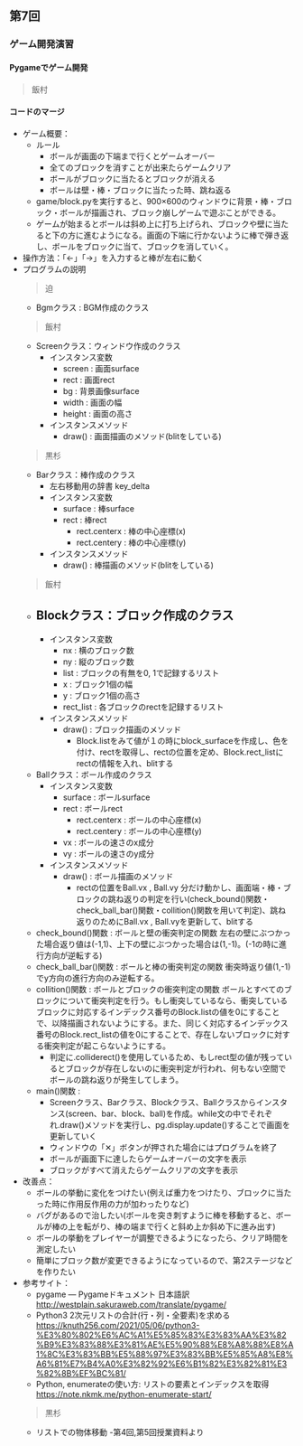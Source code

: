 ## 第7回
### ゲーム開発演習
#### Pygameでゲーム開発
> 飯村
#### コードのマージ
-  ゲーム概要：
    - ルール
        - ボールが画面の下端まで行くとゲームオーバー
        - 全てのブロックを消すことが出来たらゲームクリア
        - ボールがブロックに当たるとブロックが消える
        - ボールは壁・棒・ブロックに当たった時、跳ね返る
    - game/block.pyを実行すると、900×600のウィンドウに背景・棒・ブロック・ボールが描画され、ブロック崩しゲームで遊ぶことができる。
    - ゲームが始まるとボールは斜め上に打ち上げられ、ブロックや壁に当たると下の方に進むようになる。画面の下端に行かないように棒で弾き返し、ボールをブロックに当て、ブロックを消していく。
-  操作方法：「←」「→」を入力すると棒が左右に動く
-  プログラムの説明
    >迫
    - Bgmクラス : BGM作成のクラス  
    >飯村
    - Screenクラス：ウィンドウ作成のクラス
         - インスタンス変数
             - screen : 画面surface
             - rect : 画面rect
             - bg : 背景画像surface
             - width : 画面の幅
             - height : 画面の高さ
         - インスタンスメソッド
             - draw() : 画面描画のメソッド(blitをしている)
    >黒杉
    - Barクラス：棒作成のクラス
        - 左右移動用の辞書  key_delta
        - インスタンス変数
             - surface : 棒surface
             - rect : 棒rect
                 - rect.centerx : 棒の中心座標(x)
                 - rect.centery : 棒の中心座標(y)
         - インスタンスメソッド
             - draw() : 棒描画のメソッド(blitをしている)
    > 飯村
    - Blockクラス：ブロック作成のクラス
         - 
         - インスタンス変数
             - nx : 横のブロック数
             - ny : 縦のブロック数
             - list : ブロックの有無を0, 1で記録するリスト
             - x : ブロック1個の幅
             - y : ブロック1個の高さ
             - rect_list : 各ブロックのrectを記録するリスト
         - インスタンスメソッド
             - draw() : ブロック描画のメソッド
                 - Block.listをみて値が１の時にblock_surfaceを作成し、色を付け、rectを取得し、rectの位置を定め、Block.rect_listにrectの情報を入れ、blitする
    - Ballクラス：ボール作成のクラス
         - インスタンス変数
             - surface : ボールsurface
             - rect : ボールrect
                 - rect.centerx : ボールの中心座標(x)
                 - rect.centery : ボールの中心座標(y)
             - vx : ボールの速さのx成分
             - vy : ボールの速さのy成分
         - インスタンスメソッド
             - draw() : ボール描画のメソッド
                 - rectの位置をBall.vx , Ball.vy 分だけ動かし、画面端・棒・ブロックの跳ね返りの判定を行い(check_bound()関数・check_ball_bar()関数・collition()関数を用いて判定)、跳ね返りのためにBall.vx , Ball.vyを更新して、blitする
     - check_bound()関数 : ボールと壁の衝突判定の関数
     左右の壁にぶつかった場合返り値は(-1,1)、上下の壁にぶつかった場合は(1,-1)。(-1の時に進行方向が逆転する)
     - check_ball_bar()関数 : ボールと棒の衝突判定の関数
     衝突時返り値(1,-1)でy方向の進行方向のみ逆転する。
     - collition()関数 : ボールとブロックの衝突判定の関数
     ボールとすべてのブロックについて衝突判定を行う。もし衝突しているなら、衝突しているブロックに対応するインデックス番号のBlock.listの値を0にすることで、以降描画されないようにする。また、同じく対応するインデックス番号のBlock.rect_listの値を0にすることで、存在しないブロックに対する衝突判定が起こらないようにする。
         - 判定に.colliderect()を使用しているため、もしrect型の値が残っているとブロックが存在しないのに衝突判定が行われ、何もない空間でボールの跳ね返りが発生してしまう。
     - main()関数 : 
         - Screenクラス、Barクラス、Blockクラス、Ballクラスからインスタンス(screen、bar、block、ball)を作成。while文の中でそれぞれ.draw()メソッドを実行し、pg.display.update()することで画面を更新していく
         - ウィンドウの「✕」ボタンが押された場合にはプログラムを終了
         - ボールが画面下に達したらゲームオーバーの文字を表示
         - ブロックがすべて消えたらゲームクリアの文字を表示
-  改善点：
     - ボールの挙動に変化をつけたい(例えば重力をつけたり、ブロックに当たった時に作用反作用の力が加わったりなど)
     - バグがあるので治したい(ボールを突き刺すように棒を移動すると、ボールが棒の上を転がり、棒の端まで行くと斜め上か斜め下に進み出す)
     - ボールの挙動をプレイヤーが調整できるようになったら、クリア時間を測定したい
     - 簡単にブロック数が変更できるようになっているので、第2ステージなどを作りたい
-  参考サイト：
     - pygame ― Pygameドキュメント 日本語訳 
     http://westplain.sakuraweb.com/translate/pygame/
     - Python3 2次元リストの合計(行・列・全要素)を求める
     https://knuth256.com/2021/05/06/python3-%E3%80%802%E6%AC%A1%E5%85%83%E3%83%AA%E3%82%B9%E3%83%88%E3%81%AE%E5%90%88%E8%A8%88%E8%A1%8C%E3%83%BB%E5%88%97%E3%83%BB%E5%85%A8%E8%A6%81%E7%B4%A0%E3%82%92%E6%B1%82%E3%82%81%E3%82%8B%EF%BC%81/
     - Python, enumerateの使い方: リストの要素とインデックスを取得
     https://note.nkmk.me/python-enumerate-start/
    > 黒杉
     - リストでの物体移動  -第4回,第5回授業資料より